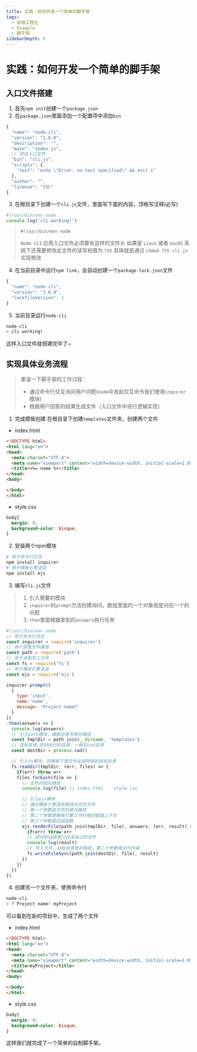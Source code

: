 ```yaml
---
title: 实践：如何开发一个简单的脚手架
tags:
  - 前端工程化
  - Example
  - 脚手架
sidebarDepth: 5
---
```

# 实践：如何开发一个简单的脚手架 <Badge text="案例"/>

## 入口文件搭建
1. 首先`npm init`创建一个`package.json`
2. 在`package.json`里面添加一个配置项中添加`bin`

```js
{
  "name": "node-cli",
  "version": "1.0.0",
  "description": "",
  "main": "index.js",
  // 项目入口文件
  "bin": "cli.js",
  "scripts": {
    "test": "echo \"Error: no test specified\" && exit 1"
  },
  "author": "",
  "license": "ISC"
}

```
3. 在根目录下创建一个`cli.js`文件，里面写下面的内容，顶格写注释(必写)
```js
#!/usr/bin/env node
console.log('cli working!')
```

> `#!/usr/bin/env node`
>
> `Node CLI` 应用入口文件必须要有这样的文件头
> 如果是 `Linux` 或者 `macOS` 系统下还需要修改此文件的读写权限为 `755`
> 具体就是通过 `chmod 755 cli.js` 实现修改

4. 在当前目录中运行`npm link`，会自动创建一个`package-lock.json`文件
```js
{
  "name": "node-cli",
  "version": "1.0.0",
  "lockfileVersion": 1
}
```
5. 当前目录运行`node-cli`
```bash
node-cli
> cli working!
```
这样入口文件就搭建完毕了~

## 实现具体业务流程

> 重温一下脚手架的工作过程：
>- 通过命令行交互询问用户问题(`node`中发起交互命令我们使用`inquirer`模块)
>- 根据用户回答的结果生成文件（入口文件中进行逻辑实现）

1. 完成模板创建
在根目录下创建`templates`文件夹，创建两个文件
- index.html

```html
<!DOCTYPE html>
<html lang="en">
<head>
  <meta charset="UTF-8">
  <meta name="viewport" content="width=device-width, initial-scale=1.0">
  <title><%= name %></title>
</head>
<body>

</body>
</html>
```
- style.css
```css
body{
  margin: 0;
  background-color: bisque;
}
```

2. 安装两个npm模块
```bash
# 用于命令行交互
npm install inquirer
# 用于模板引擎渲染
npm install ejs
```
3. 编写`cli.js`文件

> 1. 引入需要的模块
> 2. `inquirer`的`prompt`方法创建询问，数组里面的一个对象就是对应一个的问题
> 3. `then`里面根据拿到的`answers`执行任务

```js
#!/usr/bin/env node
// 用于命令行交互
const inquirer = require('inquirer')
// 用户获取文件路径
const path = require('path')
// 用于读取写入文件
const fs = require('fs')
// 用于模板引擎渲染
const ejs = require('ejs')

inquirer.prompt([
  {
    type:'input',
    name:'name',
    message: 'Project name?'
  }
])
.then(answers => {
  console.log(answers)
  // 引入path模块，模板目录写绝对路径
  const tmplDir = path.join(__dirname, 'templates')
  // 目标目录:目标执行的目录，一般在cwd目录
  const destDir = process.cwd()

  // 引入fs模块，将模板下面文件全部转换到目标目录
  fs.readdir(tmplDir, (err, files) => {
    if(err) throw err
    files.forEach(file => {
      // 文件的相对路径
      console.log(file) // index.html    style.css

      // 引入ejs模块
      // 通过模板引擎渲染路径对应的文件
      // 第一个参数是文件的绝对路径
      // 第二个参数是模板引擎工作时候的数据上下文
      // 第三个参数是回调函数
      ejs.renderFile(path.join(tmplDir, file), answers, (err, result) => {
        if(err) throw err
        // 成功的话就是已经渲染过的文件
        console.log(result)
        // 写入文件，目标目录绝对路径，第二个参数是文件内容
        fs.writeFileSync(path.join(destDir, file), result)
      })
    })
  })
})
```

4. 创建另一个文件夹，使用命令行
```bash
node-cli
> ? Project name? myProject
```
可以看到在新的项目中，生成了两个文件
- index.html
```html
<!DOCTYPE html>
<html lang="en">
<head>
  <meta charset="UTF-8">
  <meta name="viewport" content="width=device-width, initial-scale=1.0">
  <title>myProject</title>
</head>
<body>

</body>
</html>
```
- style.css

```css
body{
  margin: 0;
  background-color: bisque;
}
```

这样我们就完成了一个简单的自制脚手架。

